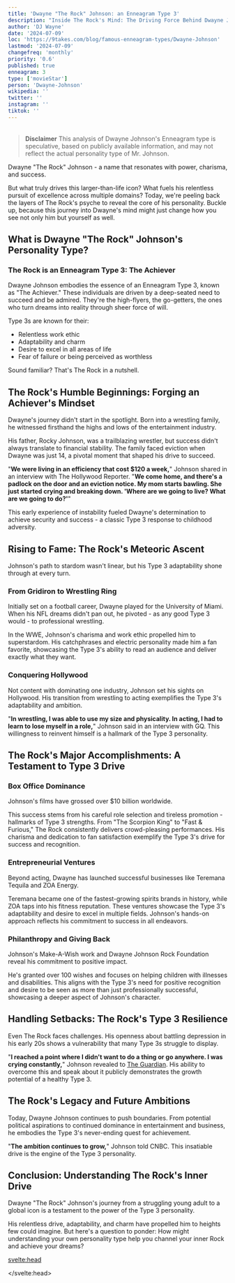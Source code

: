 ```yaml
---
title: 'Dwayne "The Rock" Johnson: an Enneagram Type 3'
description: "Inside The Rock's Mind: The Driving Force Behind Dwayne Johnson's Success"
author: 'DJ Wayne'
date: '2024-07-09'
loc: 'https://9takes.com/blog/famous-enneagram-types/Dwayne-Johnson'
lastmod: '2024-07-09'
changefreq: 'monthly'
priority: '0.6'
published: true
enneagram: 3
type: ['movieStar']
person: 'Dwayne-Johnson'
wikipedia: ''
twitter: ''
instagram: ''
tiktok: ''
---
```


<!-- // notes:  -->

<script>
	import  PopCard  from "../../../lib/components/atoms/PopCard.svelte";
</script>
<div
	style="display: flex;
    justify-content: center;
    margin: 1rem 0;
	"
>
	<PopCard
		image={`/types/3s/${'Dwayne-Johnson'}.webp`}
		showIcon={false}
		enneagramType="3"
		displayText="Dwayne Johnson"
		subtext=""
	/>
</div>

> **Disclaimer** This analysis of Dwayne Johnson's Enneagram type is speculative, based on publicly available information, and may not reflect the actual personality type of Mr. Johnson.

<p class="firstLetter">Dwayne "The Rock" Johnson - a name that resonates with power, charisma, and success.</p>

But what truly drives this larger-than-life icon? What fuels his relentless pursuit of excellence across multiple domains? Today, we're peeling back the layers of The Rock's psyche to reveal the core of his personality. Buckle up, because this journey into Dwayne's mind might just change how you see not only him but yourself as well.

## What is Dwayne "The Rock" Johnson's Personality Type?

### The Rock is an Enneagram Type 3: The Achiever

Dwayne Johnson embodies the essence of an Enneagram Type 3, known as "The Achiever." These individuals are driven by a deep-seated need to succeed and be admired. They're the high-flyers, the go-getters, the ones who turn dreams into reality through sheer force of will.

Type 3s are known for their:

- Relentless work ethic
- Adaptability and charm
- Desire to excel in all areas of life
- Fear of failure or being perceived as worthless

Sound familiar? That's The Rock in a nutshell.

## The Rock's Humble Beginnings: Forging an Achiever's Mindset

Dwayne's journey didn't start in the spotlight. Born into a wrestling family, he witnessed firsthand the highs and lows of the entertainment industry.

His father, Rocky Johnson, was a trailblazing wrestler, but success didn't always translate to financial stability. The family faced eviction when Dwayne was just 14, a pivotal moment that shaped his drive to succeed.

"**We were living in an efficiency that cost $120 a week,**" Johnson shared in an interview with The Hollywood Reporter. "**We come home, and there's a padlock on the door and an eviction notice. My mom starts bawling. She just started crying and breaking down. 'Where are we going to live? What are we going to do?'**"

This early experience of instability fueled Dwayne's determination to achieve security and success - a classic Type 3 response to childhood adversity.

## Rising to Fame: The Rock's Meteoric Ascent

Johnson's path to stardom wasn't linear, but his Type 3 adaptability shone through at every turn.

### From Gridiron to Wrestling Ring

Initially set on a football career, Dwayne played for the University of Miami. When his NFL dreams didn't pan out, he pivoted - as any good Type 3 would - to professional wrestling.

In the WWE, Johnson's charisma and work ethic propelled him to superstardom. His catchphrases and electric personality made him a fan favorite, showcasing the Type 3's ability to read an audience and deliver exactly what they want.

### Conquering Hollywood

Not content with dominating one industry, Johnson set his sights on Hollywood. His transition from wrestling to acting exemplifies the Type 3's adaptability and ambition.

"**In wrestling, I was able to use my size and physicality. In acting, I had to learn to lose myself in a role,**" Johnson said in an interview with GQ. This willingness to reinvent himself is a hallmark of the Type 3 personality.

## The Rock's Major Accomplishments: A Testament to Type 3 Drive

### Box Office Dominance

Johnson's films have grossed over $10 billion worldwide.

This success stems from his careful role selection and tireless promotion - hallmarks of Type 3 strengths. From "The Scorpion King" to "Fast & Furious," The Rock consistently delivers crowd-pleasing performances. His charisma and dedication to fan satisfaction exemplify the Type 3's drive for success and recognition.

### Entrepreneurial Ventures

Beyond acting, Dwayne has launched successful businesses like Teremana Tequila and ZOA Energy.

Teremana became one of the fastest-growing spirits brands in history, while ZOA taps into his fitness reputation. These ventures showcase the Type 3's adaptability and desire to excel in multiple fields. Johnson's hands-on approach reflects his commitment to success in all endeavors.

### Philanthropy and Giving Back

Johnson's Make-A-Wish work and Dwayne Johnson Rock Foundation reveal his commitment to positive impact.

He's granted over 100 wishes and focuses on helping children with illnesses and disabilities. This aligns with the Type 3's need for positive recognition and desire to be seen as more than just professionally successful, showcasing a deeper aspect of Johnson's character.

## Handling Setbacks: The Rock's Type 3 Resilience

Even The Rock faces challenges. His openness about battling depression in his early 20s shows a vulnerability that many Type 3s struggle to display.

"**I reached a point where I didn't want to do a thing or go anywhere. I was crying constantly,**" Johnson revealed to [The Guardian](https://www.theguardian.com/film/2018/apr/03/crying-constantly-dwayne-the-rock-johnson-reveals-teen-depression-battle#:~:text=%E2%80%9CI%20reached%20a%20point%20where,were%20evicted%20from%20their%20apartment.). His ability to overcome this and speak about it publicly demonstrates the growth potential of a healthy Type 3.

## The Rock's Legacy and Future Ambitions

Today, Dwayne Johnson continues to push boundaries. From potential political aspirations to continued dominance in entertainment and business, he embodies the Type 3's never-ending quest for achievement.

"**The ambition continues to grow,**" Johnson told CNBC. This insatiable drive is the engine of the Type 3 personality.

## Conclusion: Understanding The Rock's Inner Drive

Dwayne "The Rock" Johnson's journey from a struggling young adult to a global icon is a testament to the power of the Type 3 personality.

His relentless drive, adaptability, and charm have propelled him to heights few could imagine. But here's a question to ponder: How might understanding your own personality type help you channel your inner Rock and achieve your dreams?

<svelte:head>

<script type="application/ld+json">
{
  "@context": "http://schema.org",
  "@graph": [
    {
      "@type": "Article",
      "articleBody": "Dwayne 'The Rock' Johnson - a name that resonates with power, charisma, and success. This article delves into the driving force behind Johnson's success, exploring his personality through the lens of the Enneagram Type 3. From his humble beginnings to his rise as a Hollywood icon, we examine how his Type 3 traits have shaped his career, his approach to challenges, and his impact on the world.",
      "creator": ["DJ Wayne"],
      "author": {
        "@type": "Person",
        "name": "DJ Wayne",
        "sameAs": ["https://www.instagram.com/djwayne3/", "https://www.youtube.com/@djwayne3", "https://www.linkedin.com/in/davidtwayne/", "https://twitter.com/djwayne3"]
      },
      "dateModified": {
        "@type": "Date",
        "@value": "2024-07-09"
      },
      "datePublished": {
        "@type": "Date",
        "@value": "2024-07-09"
      },
      "description": "This blog post examines Dwayne 'The Rock' Johnson's personality through the lens of the Enneagram Type 3, exploring his upbringing, rise to fame, major accomplishments, and how he has handled challenges and success.",
      "headline": "Inside The Rock's Mind: The Driving Force Behind Dwayne Johnson's Success",
      "image": {
        "@type": "ImageObject",
        "height": 900,
        "url": "https://9takes.com/types/3s/Dwayne-Johnson.webp",
        "width": 900
      },
      "mainEntityOfPage": {
        "@id": "https://9takes.com/blog/famous-enneagram-types/Dwayne-Johnson",
        "@type": "WebPage"
      },
      "mentions": {
        "@type": "Person",
        "name": "Dwayne Johnson",
        "sameAs": [
          "https://en.wikipedia.org/wiki/Dwayne_Johnson",
          "https://www.imdb.com/name/nm0425005/",
          "https://twitter.com/TheRock"
        ]
      },
      "publisher": {
        "@type": "Organization",
        "sameAs": ["https://www.instagram.com/9takesdotcom/", "https://twitter.com/9takesdotcom"],
        "logo": {
          "@type": "ImageObject",
          "url": "https://9takes.com/brand/darkRubix.png"
        },
        "name": "9takes"
      }
    },
    {
      "@type": "FAQPage",
      "mainEntity": [
        {
          "@type": "Question",
          "acceptedAnswer": {
            "@type": "Answer",
            "text": "Dwayne Johnson is an Enneagram Type 3, also known as The Achiever. Type 3s are known for their relentless work ethic, adaptability, charm, and desire to excel in all areas of life. They are driven by a deep-seated need to succeed and be admired."
          },
          "name": "What is Dwayne 'The Rock' Johnson's Enneagram type?"
        },
        {
          "@type": "Question",
          "acceptedAnswer": {
            "@type": "Answer",
            "text": "Johnson's upbringing, including experiences of financial instability, shaped his Type 3 drive for success. An eviction notice at age 14 fueled his determination to achieve security and success, a classic Type 3 response to childhood adversity."
          },
          "name": "How did Dwayne Johnson's upbringing influence his Enneagram Type 3 personality?"
        },
        {
          "@type": "Question",
          "acceptedAnswer": {
            "@type": "Answer",
            "text": "Johnson's transition from wrestling to acting exemplifies the Type 3's adaptability and ambition. His ability to reinvent himself and excel in multiple fields, including entertainment and business ventures like Teremana Tequila and ZOA Energy, showcases classic Type 3 behavior."
          },
          "name": "How does Dwayne Johnson's career path reflect his Enneagram Type 3 traits?"
        },
        {
          "@type": "Question",
          "acceptedAnswer": {
            "@type": "Answer",
            "text": "Johnson's films have grossed over $10 billion worldwide, demonstrating his box office dominance. This success is a result of careful role selection and tireless promotion, both Type 3 strengths. His ability to consistently deliver crowd-pleasing performances exemplifies the Type 3's drive for success and recognition."
          },
          "name": "What are some examples of Dwayne Johnson's major accomplishments that reflect his Enneagram Type 3 traits?"
        },
        {
          "@type": "Question",
          "acceptedAnswer": {
            "@type": "Answer",
            "text": "Johnson's openness about battling depression in his early 20s shows a vulnerability that many Type 3s struggle to display. His ability to overcome this and speak about it publicly demonstrates the growth potential of a healthy Type 3, showcasing resilience and the capacity for personal growth."
          },
          "name": "How has Dwayne Johnson handled personal challenges as an Enneagram Type 3?"
        }
      ]
    }
  ]
}
</script>

</svelte:head>

<style lang="scss"></style>
